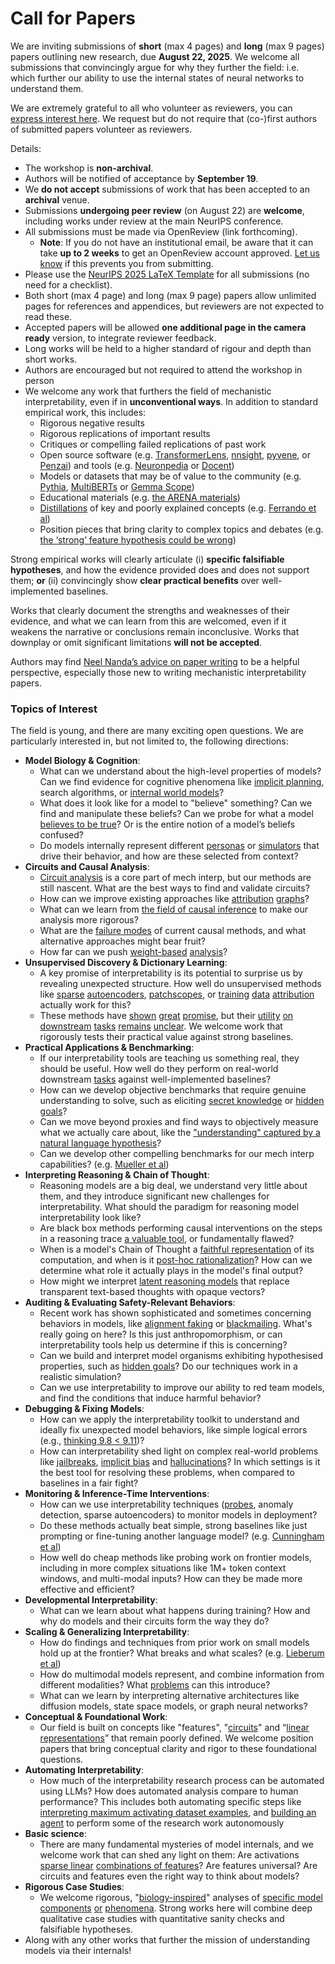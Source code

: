 # Call for Papers
We are inviting submissions of **short** (max 4 pages) and **long** (max 9 pages) papers outlining new research, due **August 22, 2025**. We welcome all submissions that convincingly argue for why they further the field: i.e. which further our ability to use the internal states of neural networks to understand them. 

We are extremely grateful to all who volunteer as reviewers, you can [express interest here](https://www.google.com/url?q=https://docs.google.com/forms/d/e/1FAIpQLSdiw1SJllzoTz_nqzDTzTOGb9DV3W_truQyh-WvYj_QGIi7Mg/viewform?usp%3Ddialog&sa=D&source=editors&ust=1753222036138494&usg=AOvVaw2v5Fnxn_keHFtdpqXJjFqU). We request but do not require that (co-)first authors of submitted papers volunteer as reviewers. 

Details: 
* The workshop is **non-archival**.
* Authors will be notified of acceptance by **September 19**.
* We **do not accept** submissions of work that has been accepted to an **archival** venue.
* Submissions **undergoing peer review** (on August 22) are **welcome**, including works under review at the main NeurIPS conference.
* All submissions must be made via OpenReview (link forthcoming).
  * **Note**: If you do not have an institutional email, be aware that it can take **up to 2 weeks** to get an OpenReview account approved. [Let us know](mailto:neurips2025@mechinterpworkshop.com) if this prevents you from submitting.
* Please use the [NeurIPS 2025 LaTeX Template](https://www.google.com/url?q=https://media.neurips.cc/Conferences/NeurIPS2025/Styles.zip&sa=D&source=editors&ust=1753222036140768&usg=AOvVaw3cep191vPWh2r40F3QA_ra) for all submissions (no need for a checklist).
* Both short (max 4 page) and long (max 9 page) papers allow unlimited pages for references and appendices, but reviewers are not expected to read these.
* Accepted papers will be allowed **one additional page in the camera ready** version, to integrate reviewer feedback.
* Long works will be held to a higher standard of rigour and depth than short works.
* Authors are encouraged but not required to attend the workshop in person
* We welcome any work that furthers the field of mechanistic interpretability, even if in **unconventional ways**. In addition to standard empirical work, this includes:
  * Rigorous negative results
  * Rigorous replications of important results
  * Critiques or compelling failed replications of past work
  * Open source software (e.g. [TransformerLens](https://www.google.com/url?q=https://github.com/neelnanda-io/TransformerLens&sa=D&source=editors&ust=1753222036142674&usg=AOvVaw2nq2H0L5Qv96me0FFP7im3), [nnsight](https://www.google.com/url?q=https://github.com/ndif-team/nnsight&sa=D&source=editors&ust=1753222036142834&usg=AOvVaw3uvCng6_mT_BNRcUEHIpdW), [pyvene](https://www.google.com/url?q=https://github.com/stanfordnlp/pyvene/tree/main/pyvene/models/mlp&sa=D&source=editors&ust=1753222036142968&usg=AOvVaw0KE2Ub3sTNV-1L3XcN0KTw), or [Penzai](https://www.google.com/url?q=https://github.com/google-deepmind/penzai&sa=D&source=editors&ust=1753222036143118&usg=AOvVaw3WiSQ551sqOiWY8-8IAYnJ)) and tools (e.g. [Neuronpedia](https://www.google.com/url?q=http://neuronpedia.org&sa=D&source=editors&ust=1753222036143351&usg=AOvVaw1U-8PZbVfALWk70P82pffR) or [Docent](https://www.google.com/url?q=https://transluce.org/introducing-docent&sa=D&source=editors&ust=1753222036143503&usg=AOvVaw10sLLgfxLem30Zumi_Fg61))
  * Models or datasets that may be of value to the community (e.g. [Pythia](https://www.google.com/url?q=https://arxiv.org/abs/2304.01373&sa=D&source=editors&ust=1753222036143882&usg=AOvVaw2EKOY488rf2UjepNE58gp8), [MultiBERTs](https://www.google.com/url?q=https://arxiv.org/abs/2106.16163&sa=D&source=editors&ust=1753222036144046&usg=AOvVaw3XfLC3zjZWItsDbb3ViCEe) or [Gemma Scope](https://www.google.com/url?q=https://arxiv.org/abs/2408.05147&sa=D&source=editors&ust=1753222036144200&usg=AOvVaw276dv8_XknCnV56j94TnE7))
  * Educational materials (e.g. [the ARENA materials](https://www.google.com/url?q=https://arena3-chapter1-transformer-interp.streamlit.app/&sa=D&source=editors&ust=1753222036144479&usg=AOvVaw2DhcJBQSGuPID6MLSPP_w-))
  * [Distillations](https://www.google.com/url?q=https://distill.pub/2017/research-debt/&sa=D&source=editors&ust=1753222036144700&usg=AOvVaw3R76u5WagZQ4hlV3Qxut1_) of key and poorly explained concepts (e.g. [Ferrando et al](https://www.google.com/url?q=https://arxiv.org/abs/2405.00208&sa=D&source=editors&ust=1753222036144939&usg=AOvVaw00vMgjUxy6_kwNG2Pgp7Vi))
  * Position pieces that bring clarity to complex topics and debates (e.g. [the ‘strong’ feature hypothesis could be wrong](https://www.google.com/url?q=https://www.alignmentforum.org/posts/tojtPCCRpKLSHBdpn/the-strong-feature-hypothesis-could-be-wrong&sa=D&source=editors&ust=1753222036145412&usg=AOvVaw1OFcPY5G56i-XusTmFlGUe))

Strong empirical works will clearly articulate (i) **specific falsifiable hypotheses**, and how the evidence provided does and does not support them; **or** (ii) convincingly show **clear practical benefits** over well-implemented baselines. 

Works that clearly document the strengths and weaknesses of their evidence, and what we can learn from this are welcomed, even if it weakens the narrative or conclusions remain inconclusive. Works that downplay or omit significant limitations **will not be accepted**. 

Authors may find [Neel Nanda’s advice on paper writing](https://www.google.com/url?q=https://www.alignmentforum.org/posts/eJGptPbbFPZGLpjsp/highly-opinionated-advice-on-how-to-write-ml-papers&sa=D&source=editors&ust=1753222036147340&usg=AOvVaw3ql6fwu8Cz-a6u0Cqp6iI8) to be a helpful perspective, especially those new to writing mechanistic interpretability papers. 
### Topics of Interest
The field is young, and there are many exciting open questions. We are particularly interested in, but not limited to, the following directions: 
* **Model Biology & Cognition**:
  * What can we understand about the high-level properties of models? Can we find evidence for cognitive phenomena like [implicit planning](https://www.google.com/url?q=https://transformer-circuits.pub/2025/attribution-graphs/biology.html%23dives-poems&sa=D&source=editors&ust=1753222036148632&usg=AOvVaw3n2NX1fJy3P3Pqk7N7sFUF), search algorithms, or [internal world models](https://www.google.com/url?q=https://arxiv.org/abs/2210.13382&sa=D&source=editors&ust=1753222036148912&usg=AOvVaw2zM1q_NcemQaT2IsZ1-WDm)?
  * What does it look like for a model to "believe" something? Can we find and manipulate these beliefs? Can we probe for what a model [believes to be true](https://www.google.com/url?q=https://arxiv.org/abs/2310.06824&sa=D&source=editors&ust=1753222036149398&usg=AOvVaw3sxUFqjoQZ6YV1m5flzXfc)? Or is the entire notion of a model’s beliefs confused?
  * Do models internally represent different [personas](https://www.google.com/url?q=https://arxiv.org/abs/2406.12094&sa=D&source=editors&ust=1753222036149831&usg=AOvVaw06_t7HVR47h7aJR9YKm4vf) or [simulators](https://www.google.com/url?q=https://www.nature.com/articles/s41586-023-06647-8&sa=D&source=editors&ust=1753222036150014&usg=AOvVaw2QfGabBa9QCki9YTLH7Dj0) that drive their behavior, and how are these selected from context?
* **Circuits and Causal Analysis**:
  * [Circuit analysis](https://www.google.com/url?q=https://distill.pub/2020/circuits/zoom-in/&sa=D&source=editors&ust=1753222036150567&usg=AOvVaw1HaDEegJzkgHjWZfQZd3JM) is a core part of mech interp, but our methods are still nascent. What are the best ways to find and validate circuits?
  * How can we improve existing approaches like [attribution](https://www.google.com/url?q=https://arxiv.org/abs/2406.11944&sa=D&source=editors&ust=1753222036151198&usg=AOvVaw2zTupQSroRnOn8e2LOjs0B) [graphs](https://www.google.com/url?q=https://transformer-circuits.pub/2025/attribution-graphs/methods.html&sa=D&source=editors&ust=1753222036151348&usg=AOvVaw31bmxvZakR7Z-H9Q_SJxis)?
  * What can we learn from [the field of causal inference](https://www.google.com/url?q=https://arxiv.org/abs/2407.04690&sa=D&source=editors&ust=1753222036151555&usg=AOvVaw2ZqU3Mr2H4GNVsfkaZrDsn) to make our analysis more rigorous?
  * What are the [failure modes](https://www.google.com/url?q=https://arxiv.org/abs/2307.15771&sa=D&source=editors&ust=1753222036151756&usg=AOvVaw31IpdhyVA521m44TLT0O4w) of current causal methods, and what alternative approaches might bear fruit?
  * How far can we push [weight-based](https://www.google.com/url?q=https://arxiv.org/abs/2301.05217&sa=D&source=editors&ust=1753222036152087&usg=AOvVaw0ShngXnYt5jhb_Et48epnS) [analysis](https://www.google.com/url?q=https://arxiv.org/abs/2410.08417&sa=D&source=editors&ust=1753222036152195&usg=AOvVaw3dZbmBGA7w7GjcWvDNgZ9M)?
* **Unsupervised Discovery & Dictionary Learning**:
  * A key promise of interpretability is its potential to surprise us by revealing unexpected structure. How well do unsupervised methods like [sparse](https://www.google.com/url?q=https://arxiv.org/abs/2103.15949&sa=D&source=editors&ust=1753222036152629&usg=AOvVaw3Yo9L9n7QHJQLgPoZsLMeS) [autoencoders](https://www.google.com/url?q=https://transformer-circuits.pub/2023/monosemantic-features&sa=D&source=editors&ust=1753222036152727&usg=AOvVaw0ThMkGkU94CUfalCElK3PG), [patch](https://www.google.com/url?q=https://arxiv.org/abs/2401.06102&sa=D&source=editors&ust=1753222036152809&usg=AOvVaw3Qam4VV_5BK8uiSXqAJHbO)[scopes](https://www.google.com/url?q=https://arxiv.org/abs/2403.10949v2&sa=D&source=editors&ust=1753222036152892&usg=AOvVaw0gevKD8TO3ynYH0LjQcrbv), or [training](https://www.google.com/url?q=https://proceedings.mlr.press/v70/koh17a?ref%3Dhttps://githubhelp.com&sa=D&source=editors&ust=1753222036153077&usg=AOvVaw3SCH63Izu_ROWlmBg7hHFX) [data](https://www.google.com/url?q=https://arxiv.org/abs/2308.03296&sa=D&source=editors&ust=1753222036153183&usg=AOvVaw0fGer3bQT8f9D9XPehn4Iu) [attribution](https://www.google.com/url?q=https://arxiv.org/abs/2205.11482&sa=D&source=editors&ust=1753222036153300&usg=AOvVaw1WS3uk7nXF2S16IqAo_L8U) actually work for this?
  * These methods have [shown](https://www.google.com/url?q=https://transformer-circuits.pub/2024/scaling-monosemanticity/index.html&sa=D&source=editors&ust=1753222036153615&usg=AOvVaw2su60vkPh8KS_LFrVD2P2C) [great](https://www.google.com/url?q=https://transformer-circuits.pub/2025/attribution-graphs/biology.html&sa=D&source=editors&ust=1753222036153752&usg=AOvVaw3ELrYKmkK7TInVu295YnX7) [promise](https://www.google.com/url?q=https://arxiv.org/abs/2503.10965&sa=D&source=editors&ust=1753222036153853&usg=AOvVaw0Pmhp5vAMnpiSVzc_ylwyN), but their [utility](https://www.google.com/url?q=https://arxiv.org/abs/2502.16681&sa=D&source=editors&ust=1753222036153990&usg=AOvVaw1YgpkL0VEZnTDxJELXZ2mS) [on](https://www.google.com/url?q=https://www.tilderesearch.com/blog/sieve&sa=D&source=editors&ust=1753222036154097&usg=AOvVaw2qoZMfTI_ZE-s5gNb2-TM7) [downstream](https://www.google.com/url?q=https://arxiv.org/abs/2501.17148&sa=D&source=editors&ust=1753222036154233&usg=AOvVaw1m-oIxqVW8OXGxAdFpJf5M) [tasks](https://www.google.com/url?q=https://transformer-circuits.pub/2024/features-as-classifiers/index.html&sa=D&source=editors&ust=1753222036154390&usg=AOvVaw1sQGgkjvfwgItQ1vKddQo8) [remains](https://www.google.com/url?q=https://arxiv.org/abs/2502.04382&sa=D&source=editors&ust=1753222036154470&usg=AOvVaw3UoLc22Gcj2_UYw6J7jABp) [unclear](https://www.google.com/url?q=https://www.alignmentforum.org/posts/4uXCAJNuPKtKBsi28/negative-results-for-saes-on-downstream-tasks&sa=D&source=editors&ust=1753222036154638&usg=AOvVaw2nVjKCB_SBz383v42ieR7S). We welcome work that rigorously tests their practical value against strong baselines.
* **Practical Applications & Benchmarking**:
  * If our interpretability tools are teaching us something real, they should be useful. How well do they perform on real-world downstream [tasks](https://www.google.com/url?q=https://www.lesswrong.com/posts/wGRnzCFcowRCrpX4Y/downstream-applications-as-validation-of-interpretability&sa=D&source=editors&ust=1753222036155443&usg=AOvVaw1S4KW2gLPYBPSgJL_7WbaG) against well-implemented baselines?
  * How can we develop objective benchmarks that require genuine understanding to solve, such as eliciting [secret knowledge](https://www.google.com/url?q=https://arxiv.org/abs/2505.14352&sa=D&source=editors&ust=1753222036156051&usg=AOvVaw2uYz18MBF7dukq4A9jfCCp) or [hidden goals](https://www.google.com/url?q=https://arxiv.org/abs/2503.10965&sa=D&source=editors&ust=1753222036156240&usg=AOvVaw2I37Zn0TOk1PEzRUAROcPy)?
  * Can we move beyond proxies and find ways to objectively measure what we actually care about, like the ["understanding" captured by a natural language hypothesis](https://www.google.com/url?q=https://arxiv.org/abs/2502.04382&sa=D&source=editors&ust=1753222036156711&usg=AOvVaw1puJemgfMf_xpcWO-zCajT)?
  * Can we develop other compelling benchmarks for our mech interp capabilities? (e.g. [Mueller et al](https://www.google.com/url?q=https://arxiv.org/abs/2504.13151&sa=D&source=editors&ust=1753222036157039&usg=AOvVaw1hU9DS976MJ8jDKgiwUNqq))
* **Interpreting Reasoning & Chain of Thought**:
  * Reasoning models are a big deal, we understand very little about them, and they introduce significant new challenges for interpretability. What should the paradigm for reasoning model interpretability look like?
  * Are black box methods performing causal interventions on the steps in a reasoning trace [a valuable tool](https://www.google.com/url?q=https://arxiv.org/abs/2506.19143&sa=D&source=editors&ust=1753222036158101&usg=AOvVaw3YVZ0TzVgYYWWVnJSMxF9R), or fundamentally flawed?
  * When is a model's Chain of Thought a [faithful representation](https://www.google.com/url?q=https://arxiv.org/abs/2305.04388&sa=D&source=editors&ust=1753222036158474&usg=AOvVaw2YPfr60PJ2ySupx6tfmpJF) of its computation, and when is it [post-hoc rationalization](https://www.google.com/url?q=https://arxiv.org/abs/2503.08679&sa=D&source=editors&ust=1753222036158693&usg=AOvVaw1GrCFpvFSTjmfm0ypqNcCa)? How can we determine what role it actually plays in the model's final output?
  * How might we interpret [latent reasoning models](https://www.google.com/url?q=https://arxiv.org/abs/2412.06769&sa=D&source=editors&ust=1753222036159043&usg=AOvVaw2FUKIEYaZsglG4KSFyp720) that replace transparent text-based thoughts with opaque vectors?
* **Auditing & Evaluating Safety-Relevant Behaviors**:
  * Recent work has shown sophisticated and sometimes concerning behaviors in models, like [alignment faking](https://www.google.com/url?q=https://arxiv.org/abs/2412.14093&sa=D&source=editors&ust=1753222036159545&usg=AOvVaw0huYTpti2jRbtcTPcjduvO) or [blackmailing](https://www.google.com/url?q=https://www.anthropic.com/research/agentic-misalignment&sa=D&source=editors&ust=1753222036159692&usg=AOvVaw39d8SiHNLjIXU9A9dflimP). What's really going on here? Is this just anthropomorphism, or can interpretability tools help us determine if this is concerning?
  * Can we build and interpret model organisms exhibiting hypothesised properties, such as [hidden goals](https://www.google.com/url?q=https://arxiv.org/abs/2503.10965&sa=D&source=editors&ust=1753222036160185&usg=AOvVaw3Klm1eCuaihN6BtvFpYSH9)? Do our techniques work in a realistic simulation?
  * Can we use interpretability to improve our ability to red team models, and find the conditions that induce harmful behavior?
* **Debugging & Fixing Models**:
  * How can we apply the interpretability toolkit to understand and ideally fix unexpected model behaviors, like simple logical errors (e.g., [thinking 9.8 < 9.11](https://www.google.com/url?q=https://transluce.org/observability-interface&sa=D&source=editors&ust=1753222036161040&usg=AOvVaw3RRFNCWYDtVxJB2oHasCHE))?
  * How can interpretability shed light on complex real-world problems like [jailbreaks](https://www.google.com/url?q=https://transformer-circuits.pub/2025/attribution-graphs/biology.html%23dives-jailbreak&sa=D&source=editors&ust=1753222036161474&usg=AOvVaw3XJ39kojSDYjsKvKJweraH), [implicit bias](https://www.google.com/url?q=https://arxiv.org/abs/2506.10922&sa=D&source=editors&ust=1753222036161625&usg=AOvVaw10ezfE5-Bna7WmpMhIS6il) and [hallucinations](https://www.google.com/url?q=https://arxiv.org/abs/2411.14257&sa=D&source=editors&ust=1753222036161721&usg=AOvVaw2rgwLBbORhM36KTUksZclG)? In which settings is it the best tool for resolving these problems, when compared to baselines in a fair fight?
* **Monitoring & Inference-Time Interventions**:
  * How can we use interpretability techniques ([probes](https://www.google.com/url?q=https://arxiv.org/abs/2102.12452&sa=D&source=editors&ust=1753222036162238&usg=AOvVaw0LmYHXvAU06X-PzIKvYbaR), anomaly detection, sparse autoencoders) to monitor models in deployment?
  * Do these methods actually beat simple, strong baselines like just prompting or fine-tuning another language model? (e.g. [Cunningham et al](https://www.google.com/url?q=https://alignment.anthropic.com/2025/cheap-monitors/&sa=D&source=editors&ust=1753222036162993&usg=AOvVaw1yCHDKitC30UlGc-PFcoYX))
  * How well do cheap methods like probing work on frontier models, including in more complex situations like 1M+ token context windows, and multi-modal inputs? How can they be made more effective and efficient?
* **Developmental Interpretability**:
  * What can we learn about what happens during training? How and why do models and their circuits form the way they do?
* **Scaling & Generalizing Interpretability**:
  * How do findings and techniques from prior work on small models hold up at the frontier? What breaks and what scales? (e.g. [Lieberum et al](https://www.google.com/url?q=https://arxiv.org/abs/2307.09458&sa=D&source=editors&ust=1753222036164723&usg=AOvVaw2K2H_D8LSG8KZFu9_cr_8y))
  * How do multimodal models represent, and combine information from different modalities? What [problems](https://www.google.com/url?q=https://openreview.net/pdf?id%3DVUhRdZp8ke&sa=D&source=editors&ust=1753222036164991&usg=AOvVaw2VQ7i_LgdhgU98_D4G0hmg) can this introduce?
  * What can we learn by interpreting alternative architectures like diffusion models, state space models, or graph neural networks?
* **Conceptual & Foundational Work**:
  * Our field is built on concepts like "features", "[circuits](https://www.google.com/url?q=https://distill.pub/2020/circuits/zoom-in/&sa=D&source=editors&ust=1753222036165509&usg=AOvVaw1rx-S8wUiPpjYuzxE8UmC9)" and “[linear representations](https://www.google.com/url?q=https://transformer-circuits.pub/2024/july-update/index.html%23linear-representations&sa=D&source=editors&ust=1753222036165669&usg=AOvVaw1RL1lcF_aMjof9YMc-T1DG)” that remain poorly defined. We welcome position papers that bring conceptual clarity and rigor to these foundational questions.
* **Automating Interpretability**:
  * How much of the interpretability research process can be automated using LLMs? How does automated analysis compare to human performance? This includes both automating specific steps like [interpreting maximum activating dataset examples](https://www.google.com/url?q=https://openaipublic.blob.core.windows.net/neuron-explainer/paper/index.html&sa=D&source=editors&ust=1753222036166957&usg=AOvVaw3imJMyeunHc_gD-1E20URm), and [building an agent](https://www.google.com/url?q=https://arxiv.org/abs/2404.14394&sa=D&source=editors&ust=1753222036167186&usg=AOvVaw3JFBZ1TXuNWmrTcU-waiOU) to perform some of the research work autonomously
* **Basic science**:
  * There are many fundamental mysteries of model internals, and we welcome work that can shed any light on them: Are activations [sparse linear](https://www.google.com/url?q=https://arxiv.org/abs/1601.03764&sa=D&source=editors&ust=1753222036167698&usg=AOvVaw0r24aZEz2vZlwfWCBpN6lr) [combinations of features](https://www.google.com/url?q=https://transformer-circuits.pub/2022/toy_model/index.html&sa=D&source=editors&ust=1753222036167854&usg=AOvVaw3Yz3LOyC9jyYxfbNF5OaEd)? Are features universal? Are circuits and features even the right way to think about models?
* **Rigorous Case Studies**:
  * We welcome rigorous, "[biology-inspired](https://www.google.com/url?q=https://distill.pub/2020/circuits/curve-circuits/&sa=D&source=editors&ust=1753222036168376&usg=AOvVaw3Ba5QFWt2eItDRNTTXw7R1)" analyses of [specific model](https://www.google.com/url?q=https://arxiv.org/abs/2310.04625&sa=D&source=editors&ust=1753222036168530&usg=AOvVaw36i8h4kXI9C7EcqB-d8tA9) [components](https://www.google.com/url?q=https://transformer-circuits.pub/2024/scaling-monosemanticity/index.html&sa=D&source=editors&ust=1753222036168660&usg=AOvVaw0N0QzYvZ4xDsh6NOwMDPHs) [or](https://www.google.com/url?q=https://arxiv.org/abs/2305.01610&sa=D&source=editors&ust=1753222036168742&usg=AOvVaw2tBN8j4g1KLMZA6Lp3Pu-2) [phenomena](https://www.google.com/url?q=https://arxiv.org/abs/2306.09346&sa=D&source=editors&ust=1753222036168832&usg=AOvVaw2Pz5rCB6y-7o9OGpn4Jl67). Strong works here will combine deep qualitative case studies with quantitative sanity checks and falsifiable hypotheses.
* Along with any other works that further the mission of understanding models via their internals!